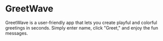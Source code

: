 # GreetWave
GreetWave is a user-friendly  app that lets you create playful and colorful greetings in seconds.
Simply enter name, click "Greet," and enjoy the fun messages. 
